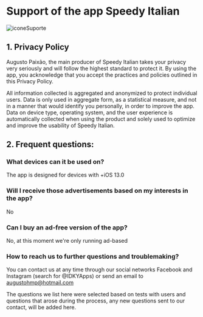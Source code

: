 # Support of the app Speedy Italian

![iconeSuporte](https://user-images.githubusercontent.com/37581896/83603413-c638de00-a54a-11ea-8872-9103ca813890.png)


## 1. Privacy Policy 
Augusto Paixão, the main producer of Speedy Italian takes your privacy very seriously and will follow the highest standard to protect it. By using the app, you acknowledge that you accept the practices and policies outlined in this Privacy Policy.

All information collected is aggregated and anonymized to protect individual users. Data is only used in aggregate form, as a statistical measure, and not in a manner that would identify you personally, in order to improve the app. Data on device type, operating system, and the user experience is automatically collected when using the product and solely used to optimize and improve the usability of Speedy Italian.

## 2. Frequent questions:
### What devices can it be used on?
The app is designed for devices with +iOS 13.0

### Will I receive those advertisements based on my interests in the app?
No

### Can I buy an ad-free version of the app?
No, at this moment we're only running ad-based

### How to reach us to further questions and troublemaking?
You can contact us at any time through our social networks Facebook and Instagram (search for @IDKYApps) or send an email to augustohmp@hotmail.com

The questions we list here were selected based on tests with users and questions that arose during the process, any new questions sent to our contact, will be added here.
